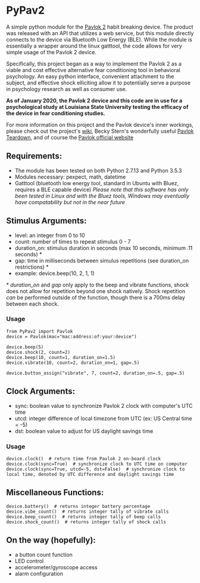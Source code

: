 # PyPav2

A simple python module for the [Pavlok 2](https://www.pavlok.com) habit breaking device. The product was released with an API that utilizes a web service, but this module directly connects to the device via Bluetooth Low Energy (BLE). While the module is essentially a wrapper around the linux gatttool, the code allows for very simple usage of the Pavlok 2 device.

Specifically, this project began as a way to implement the Pavlok 2 as a viable and cost effective alternative fear conditioning tool in behavioral psychology. An easy python interface, convenient attachment to the subject, and effective shock elliciting allow it to potentially serve a purpose in psychology research as well as consumer use.

**As of January 2020, the Pavlok 2 device and this code are in use for a psychological study at Louisiana State University testing the efficacy of the device in fear conditioning studies.**

For more information on this project and the Pavlok device's inner workings, please check out the project's [wiki](https://github.com/ztrayl3/PyPav2/wiki), Becky Stern's wonderfully useful [Pavlok Teardown](https://beckystern.com/2020/01/28/pavlok-teardown/), and of course the [Pavlok official website](https://pavlok.com/)

## Requirements:
- The module has been tested on both Python 2.7.13 and Python 3.5.3
- Modules necessary: pexpect, math, datetime
- Gatttool (bluetooth low energy tool, standard in Ubuntu with Bluez, requires a BLE capable device)
*Please note that this software has only been tested in Linux and with the Bluez tools, Windows may eventually have compatability but not in the near future*

## Stimulus Arguments:
- level: an integer from 0 to 10
- count: number of times to repeat stimulus 0 - 7
- duration_on: stimulus duration in seconds (max 10 seconds, minimum .11 seconds) *
- gap: time in milliseconds between simulus repetitions (see duration_on restrictions) *
- example: device.beep(10, 2, 1, 1)

\* *duration_on* and *gap* only apply to the beep and vibrate functions, shock does not allow for repetition beyond one shock natively. Shock repetition *can* be performed outside of the function, though there is a 700ms delay between each shock.

### Usage
    from PyPav2 import Pavlok
    device = Pavlok(mac="mac:address:of:your:device")
    
    device.beep(5)
    device.shock(2, count=2)
    device.beep(10, count=1, duration_on=1.5)
    device.vibrate(10, count=2, duration_on=1, gap=.5)

    device.button_assign("vibrate", 7, count=2, duration_on=.5, gap=.5)

## Clock Arguments:
- sync: boolean value to synchronize Pavlok 2 clock with computer's UTC time
- utcd: integer difference of local timezone from UTC (ex: US Central time = -5)
- dst: boolean value to adjust for US daylight savings time

### Usage
    device.clock()  # return time from Pavlok 2 on-board clock
    device.clock(sync=True)  # synchronize clock to UTC time on computer
    device.clock(sync=True, utcd=-5, dst=False)  # synchronize clock to local time, denoted by UTC difference and daylight savings time

## Miscellaneous Functions:
    device.battery()  # returns integer battery percentage
    device.vibe_count()  # returns integer tally of vibrate calls
    device.beep_count()  # returns integer tally of beep calls
    device.shock_count()  # returns integer tally of shock calls

## On the way (hopefully):
- a button count function
- LED control
- accelerometer/gyroscope access
- alarm configuration

